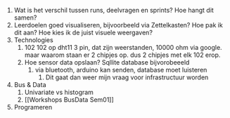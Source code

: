 1. Wat is het verschil tussen runs, deelvragen en sprints? Hoe hangt dit samen?
2. Leerdoelen goed visualiseren, bijvoorbeeld via Zettelkasten? Hoe pak ik dit aan? Hoe kies ik de juist visuele weergaven?
3. Technologies
	1. 102 102 op dht11 3 pin, dat zijn weerstanden, 10000 ohm via google. maar waarom staan er 2 chipjes op. dus 2 chipjes met elk 102 erop.
	2.  Hoe sensor data opslaan? Sqllite database bijvorobeeeld
		1. via bluetooth, arduino kan senden, database moet luisteren
			1. Dit gaat dan weer mijn vraag voor infrastructuur worden
4. Bus & Data
	1. Univariate vs histogram
	2. [[Workshops BusData Sem01]]
5. Programeren 

